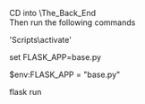 CD into \The_Back_End\
Then run the following commands

'Scripts\activate'

set FLASK_APP=base.py

$env:FLASK_APP = "base.py"

flask run
